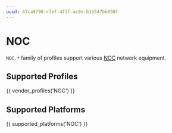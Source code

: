 ```yaml
---
uuid: 43ca9798-c7ef-4f2f-ac9d-b1b547bb058f
---
```

# NOC

`NOC.*` family of profiles support various [NOC](http://nocproject.org/)
network equipment.

## Supported Profiles

{{ vendor_profiles('NOC') }}

## Supported Platforms

{{ supported_platforms('NOC') }}
